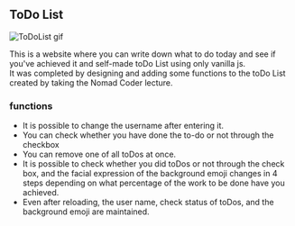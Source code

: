 ## ToDo List 
![ToDoList gif](https://user-images.githubusercontent.com/59640337/107612691-219a9e80-6c8a-11eb-9a0d-1d6a477b2ba2.gif)  

This is a website where you can write down what to do today and see if you've achieved it and self-made toDo List using only vanilla js.  
It was completed by designing and adding some functions to the toDo List created by taking the Nomad Coder lecture.

### functions
- It is possible to change the username after entering it.
- You can check whether you have done the to-do or not through the checkbox
- You can remove one of all toDos at once.
- It is possible to check whether you did toDos or not through the check box, and the facial expression of the background emoji changes in 4 steps depending on what percentage of the work to be done have you achieved.
- Even after reloading, the user name, check status of toDos, and the background emoji are maintained.
